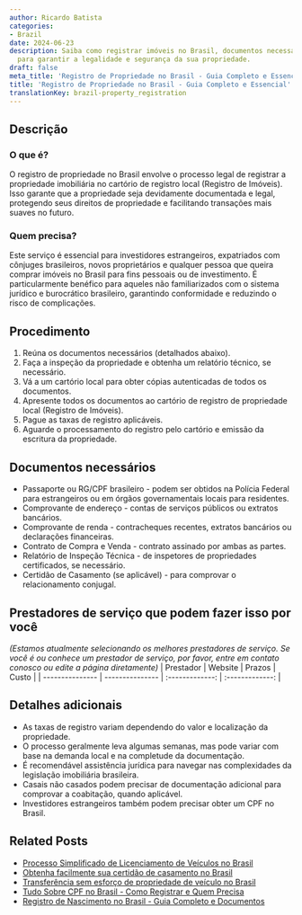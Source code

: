 ```yaml
---
author: Ricardo Batista
categories:
- Brazil
date: 2024-06-23
description: Saiba como registrar imóveis no Brasil, documentos necessários e passos
  para garantir a legalidade e segurança da sua propriedade.
draft: false
meta_title: 'Registro de Propriedade no Brasil - Guia Completo e Essencial'
title: 'Registro de Propriedade no Brasil - Guia Completo e Essencial'
translationKey: brazil-property_registration
---
```



## Descrição
### O que é?
O registro de propriedade no Brasil envolve o processo legal de registrar a propriedade imobiliária no cartório de registro local (Registro de Imóveis). Isso garante que a propriedade seja devidamente documentada e legal, protegendo seus direitos de propriedade e facilitando transações mais suaves no futuro.

### Quem precisa?
Este serviço é essencial para investidores estrangeiros, expatriados com cônjuges brasileiros, novos proprietários e qualquer pessoa que queira comprar imóveis no Brasil para fins pessoais ou de investimento. É particularmente benéfico para aqueles não familiarizados com o sistema jurídico e burocrático brasileiro, garantindo conformidade e reduzindo o risco de complicações.

## Procedimento

1. Reúna os documentos necessários (detalhados abaixo).
2. Faça a inspeção da propriedade e obtenha um relatório técnico, se necessário.
3. Vá a um cartório local para obter cópias autenticadas de todos os documentos.
4. Apresente todos os documentos ao cartório de registro de propriedade local (Registro de Imóveis).
5. Pague as taxas de registro aplicáveis.
6. Aguarde o processamento do registro pelo cartório e emissão da escritura da propriedade.

## Documentos necessários

- Passaporte ou RG/CPF brasileiro - podem ser obtidos na Polícia Federal para estrangeiros ou em órgãos governamentais locais para residentes.
- Comprovante de endereço - contas de serviços públicos ou extratos bancários.
- Comprovante de renda - contracheques recentes, extratos bancários ou declarações financeiras.
- Contrato de Compra e Venda - contrato assinado por ambas as partes.
- Relatório de Inspeção Técnica - de inspetores de propriedades certificados, se necessário.
- Certidão de Casamento (se aplicável) - para comprovar o relacionamento conjugal.

## Prestadores de serviço que podem fazer isso por você
_(Estamos atualmente selecionando os melhores prestadores de serviço. Se você é ou conhece um prestador de serviço, por favor, entre em contato conosco ou edite a página diretamente)_
| Prestador       |     Website     |     Prazos       |       Custo     |
| --------------- | --------------- |  :-------------: | :-------------: |

## Detalhes adicionais

- As taxas de registro variam dependendo do valor e localização da propriedade.
- O processo geralmente leva algumas semanas, mas pode variar com base na demanda local e na completude da documentação.
- É recomendável assistência jurídica para navegar nas complexidades da legislação imobiliária brasileira.
- Casais não casados podem precisar de documentação adicional para comprovar a coabitação, quando aplicável.
- Investidores estrangeiros também podem precisar obter um CPF no Brasil.
## Related Posts

- [Processo Simplificado de Licenciamento de Veículos no Brasil](https://tramitit.com/portuguese/guides/brazil/licenciamento_de_veículo/)
- [Obtenha facilmente sua certidão de casamento no Brasil](https://tramitit.com/portuguese/guides/brazil/certidão_de_casamento/)
- [Transferência sem esforço de propriedade de veículo no Brasil](https://tramitit.com/portuguese/guides/brazil/transferência_de_veículo/)
- [Tudo Sobre CPF no Brasil - Como Registrar e Quem Precisa](https://tramitit.com/portuguese/guides/brazil/cadastro_de_pessoas_físicas/)
- [Registro de Nascimento no Brasil - Guia Completo e Documentos](https://tramitit.com/portuguese/guides/brazil/registro_de_nascimento/)